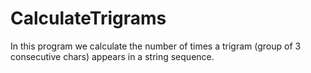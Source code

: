 # CalculateTrigrams
In this program we calculate the number of times a trigram (group of 3 consecutive chars) appears in a string sequence.
